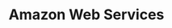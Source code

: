 ---
title: Amazon Web Services
description: Deployment guides for NGINX Plus in the Amazon Web Services (AWS) cloud environment.
weight: 100
menu:
  docs:
    parent: NGINX Plus
---